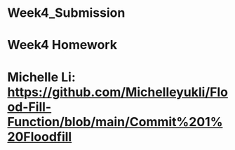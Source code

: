 # Week4_Submission
# Week4 Homework
# Michelle Li: https://github.com/Michelleyukli/Flood-Fill-Function/blob/main/Commit%201%20Floodfill

